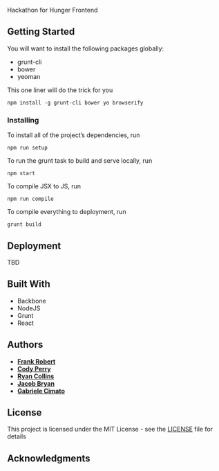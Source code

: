 Hackathon for Hunger Frontend

## Getting Started
You will want to install the following packages globally: 
* grunt-cli 
* bower 
* yeoman

This one liner will do the trick for you
```
npm install -g grunt-cli bower yo browserify
```

### Installing
To install all of the project’s dependencies, run
```
npm run setup
```
To run the grunt task to build and serve locally, run
```
npm start
```
To compile JSX to JS, run
```
npm run compile
```
To compile everything to deployment, run
```
grunt build
```


## Deployment
TBD

## Built With
* Backbone
* NodeJS
* Grunt
* React

## Authors

* **[Frank Robert](https://github.com/OfficialPhrank)**
* **[Cody Perry](https://github.com/cperry24)**
* **[Ryan Collins](https://github.com/RyanCCollins)**
* **[Jacob Bryan](https://github.com/bryanj4)**
* **[Gabriele Cimato](https://github.com/Gabri3l)**

## License

This project is licensed under the MIT License - see the [LICENSE](LICENSE) file for details

## Acknowledgments


